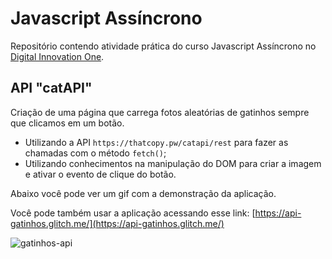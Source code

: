 # Javascript Assíncrono

Repositório contendo atividade prática do curso Javascript Assíncrono no [Digital Innovation One](https://digitalinnovation.one/).

## API "catAPI"

Criação de uma página que carrega fotos aleatórias de gatinhos sempre que clicamos em um botão.

- Utilizando a API `https://thatcopy.pw/catapi/rest` para fazer as chamadas com o método `fetch()`;
- Utilizando conhecimentos na manipulação do DOM para criar a imagem e ativar o evento de clique do botão.



Abaixo você pode ver um gif com a demonstração da aplicação.

Você pode também usar a aplicação acessando esse link: [https://api-gatinhos.glitch.me/](https://api-gatinhos.glitch.me/)



![gatinhos-api](https://github.com/thaisribeirodev/dio-javascript-assincrono/blob/main/gatinhos-api.gif)
